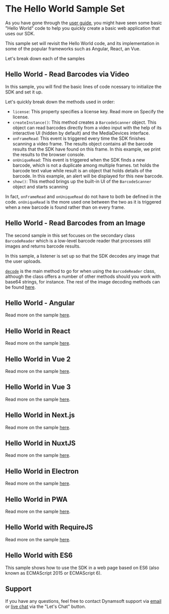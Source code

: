 # The Hello World Sample Set

As you have gone through the [user guide](https://www.dynamsoft.com/barcode-reader/programming/javascript/user-guide/?ver=latest#getting-started---hello-world), you might have seen some basic "Hello World" code to help you quickly create a basic web application that uses our SDK.

This sample set will revisit the Hello World code, and its implementation in some of the popular frameworks such as Angular, React, an Vue.

Let's break down each of the samples

## Hello World - Read Barcodes via Video

In this sample, you will find the basic lines of code ncessary to initialize the SDK and set it up.

Let's quickly break down the methods used in order:

* `license`: This property specifies a license key. Read more on Specify the license.
* `createInstance()`: This method creates a `BarcodeScanner` object. This object can read barcodes directly from a video input with the help of its interactive UI (hidden by default) and the MediaDevices interface.
* `onFrameRead`: This event is triggered every time the SDK finishes scanning a video frame. The results object contains all the barcode results that the SDK have found on this frame. In this example, we print the results to the browser console.
* `onUniqueRead`: This event is triggered when the SDK finds a new barcode, which is not a duplicate among multiple frames. txt holds the barcode text value while result is an object that holds details of the barcode. In this example, an alert will be displayed for this new barcode.
* `show()`: This method brings up the built-in UI of the `BarcodeScanner` object and starts scanning

In fact, `onFrameRead` and `onUniqueRead` do not have to both be defined in the code. `onUniqueRead` is the more used one between the two as it is triggered when a new barcode is found rather than on every frame.

## Hello World - Read Barcodes from an Image

The second sample in this set focuses on the secondary class `BarcodeReader` which is a low-level barcode reader that processes still images and returns barcode results.

In this sample, a listener is set up so that the SDK decodes any image that the user uploads.

[`decode`](https://www.dynamsoft.com/barcode-reader/programming/javascript/api-reference/BarcodeReader.html?ver=latest#decode) is the main method to go for when using the `BarcodeReader` class, although the class offers a number of other methods should you work with base64 strings, for instance. The rest of the image decoding methods can be found [here](https://www.dynamsoft.com/barcode-reader/programming/javascript/api-reference/BarcodeReader.html?ver=latest#decode-barcodes).

## Hello World - Angular

Read more on the sample [here](https://www.dynamsoft.com/barcode-reader/programming/javascript/samples-demos/helloworld-angular.html).

## Hello World in React

Read more on the sample [here](https://www.dynamsoft.com/barcode-reader/programming/javascript/samples-demos/helloworld-reactjs.html).

## Hello World in Vue 2

Read more on the sample [here](https://www.dynamsoft.com/barcode-reader/programming/javascript/samples-demos/helloworld-vuejs.html).

## Hello World in Vue 3

Read more on the sample [here](https://www.dynamsoft.com/barcode-reader/programming/javascript/samples-demos/helloworld-vuejsv3.html).

## Hello World in Next.js

Read more on the sample [here](https://www.dynamsoft.com/barcode-reader/programming/javascript/samples-demos/helloworld-nextjs.html).

## Hello World in NuxtJS

Read more on the sample [here](https://www.dynamsoft.com/barcode-reader/programming/javascript/samples-demos/helloworld-nuxtjs.html).

## Hello World in Electron

Read more on the sample [here](https://www.dynamsoft.com/barcode-reader/programming/javascript/samples-demos/helloworld-electron.html).

## Hello World in PWA

Read more on the sample [here](https://www.dynamsoft.com/barcode-reader/programming/javascript/samples-demos/helloworld-pwa.html).

## Hello World with RequireJS

Read more on the sample [here](https://www.dynamsoft.com/barcode-reader/programming/javascript/samples-demos/helloworld-requirejs.html).

## Hello World with ES6

This sample shows how to use the SDK in a web page based on ES6 (also known as ECMAScript 2015 or ECMAScript 6).

## Support

If you have any questions, feel free to contact Dynamsoft support via [email](mailto:support@dynamsoft.com) or [live chat](https://www.dynamsoft.com/barcode-reader/overview/) via the "Let's Chat" button.

